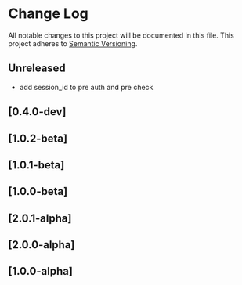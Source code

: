 # Change Log
All notable changes to this project will be documented in this file.
This project adheres to [Semantic Versioning](http://semver.org/).

## Unreleased

* add session_id to pre auth and pre check

## [0.4.0-dev]
## [1.0.2-beta]
## [1.0.1-beta]
## [1.0.0-beta]
## [2.0.1-alpha]
## [2.0.0-alpha]
## [1.0.0-alpha]
